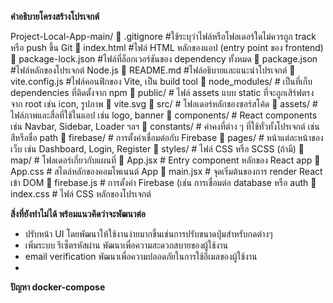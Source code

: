 **คำอธิบายโครงสร้างโปรเจกต์**

Project-Local-App-main/
📄 .gitignore              #ใช้ระบุว่าไฟล์หรือโฟลเดอร์ใดไม่ควรถูก track หรือ push ขึ้น Git 
📄 index.html              #ไฟล์ HTML หลักของแอป (entry point ของ frontend)
📄 package-lock.json       #ไฟล์ที่ล็อกเวอร์ชันของ dependency ทั้งหมด 
📄 package.json            #ไฟล์หลักของโปรเจกต์ Node.js
📄 README.md               #ไฟล์อธิบายและแนะนำโปรเจกต์
📄 vite.config.js          #ไฟล์คอนฟิกของ Vite, เป็น build tool
    📁 node_modules/           # เป็นที่เก็บ dependencies ที่ติดตั้งจาก npm
    📁 public/                 # ไฟล์ assets แบบ static ที่จะถูกเสิร์ฟตรงจาก root เช่น icon, รูปภาพ
     📄 vite.svg
📁 src/                    # โฟลเดอร์หลักของซอร์สโค้ด
   📁 assets/             # ไฟล์ภาพและสื่อที่ใช้ในแอป เช่น logo, banner
   📁 components/         # React components เช่น Navbar, Sidebar, Loader ฯลฯ
   📁 constants/          # ค่าคงที่ต่าง ๆ ที่ใช้ทั่วทั้งโปรเจกต์ เช่น สีหรือชื่อ path
   📁 firebase/           # การตั้งค่าเชื่อมต่อกับ Firebase
   📁 pages/              # หน้าแต่ละหน้าของเว็บ เช่น Dashboard, Login, Register
   📁 styles/             # ไฟล์ CSS หรือ SCSS (ถ้ามี)
   📁 map/                # โฟลเดอร์เกี่ยวกับแผนที่
   📄 App.jsx             # Entry component หลักของ React app
   📄 App.css             # สไตล์หลักของคอมโพเนนต์ App
   📄 main.jsx            # จุดเริ่มต้นของการ render React เข้า DOM
   📄 firebase.js         # การตั้งค่า Firebase (เช่น การเชื่อมต่อ database หรือ auth
   📄 index.css           # ไฟล์ CSS หลักของโปรเจกต์


**สิ่งที่ยังทำไม่ได้ พร้อมแนวคิดว่าจะพัฒนาต่อ**
- ปรับหน้า UI                โดยพัฒนาให้ใช้งานง่ายมากขึ้นเช่นการปรับขนาดปุ่มสำหรับกดต่างๆ
- เพิ่มระบบ รีเซ็ตรหัสผ่าน        พัฒนาเพื่อความสะดวกสบายของผู้ใช้งาน
- email verification        พัฒนาเพื่อความปลอดภัยในการใช้อีเมลของผู้ใช้งาน
-



**ปัญหา docker-compose**



  
